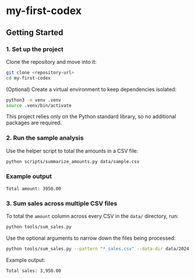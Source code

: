 # my-first-codex

## Getting Started

### 1. Set up the project
Clone the repository and move into it:
```bash
git clone <repository-url>
cd my-first-codex
```

(Optional) Create a virtual environment to keep dependencies isolated:
```bash
python3 -m venv .venv
source .venv/bin/activate
```

This project relies only on the Python standard library, so no additional packages are required.

### 2. Run the sample analysis
Use the helper script to total the amounts in a CSV file:
```bash
python scripts/summarize_amounts.py data/sample.csv
```

### Example output
```text
Total amount: 3950.00
```

### 3. Sum sales across multiple CSV files
To total the `amount` column across every CSV in the `data/` directory, run:
```bash
python tools/sum_sales.py
```

Use the optional arguments to narrow down the files being processed:

```bash
python tools/sum_sales.py --pattern "*_sales.csv" --data-dir data/2024
```

Example output:
```text
Total sales: 3,950.00
```
